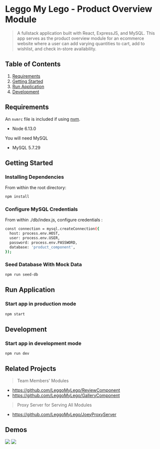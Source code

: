 # Leggo My Lego - Product Overview Module

> A fullstack application built with React, ExpressJS, and MySQL. This app serves as the product overview module for an ecommerce website where a user can add varying quantities to cart, add to wishlist, and check in-store availability.

## Table of Contents

1. [Requirements](#requirements)
1. [Getting Started](#gettingStarted)
1. [Run Application](#runApplication)
1. [Development](#development)

## Requirements

An `nvmrc` file is included if using [nvm](https://github.com/creationix/nvm).

- Node 6.13.0

You will need MySQL

- MySQL 5.7.29

## Getting Started

### Installing Dependencies

From within the root directory:

```sh
npm install
```

### Configure MySQL Credentials

From within ./db/index.js, configure credentials :

```sh
const connection = mysql.createConnection({
  host: process.env.HOST,
  user: process.env.USER,
  password: process.env.PASSWORD,
  database: 'product_component',
});
```

### Seed Database With Mock Data

```sh
npm run seed-db
```

## Run Application

### Start app in production mode

```sh
npm start
```

## Development

### Start app in development mode

```sh
npm run dev
```

## Related Projects
  > Team Members' Modules
  - https://github.com/LeggoMyLego/ReviewComponent
  - https://github.com/LeggoMyLego/GalleryComponent
  > Proxy Server for Serving All Modules
  - https://github.com/LeggoMyLego/JoeyProxyServer
  

## Demos

![](Buy-Tab.gif) ![](Check-Store-Tab.gif)
